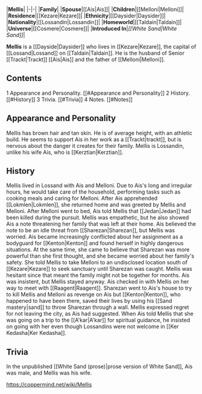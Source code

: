 |**Mellis**|
|-|-|
|**Family**|
|**Spouse**|[[Ais\|Ais]]|
|**Children**|[[Melloni\|Melloni]]|
|**Residence**|[[Kezare\|Kezare]]|
|**Ethnicity**|[[Daysider\|Daysider]]|
|**Nationality**|[[Lossandin\|Lossandin]]|
|**Homeworld**|[[Taldain\|Taldain]]|
|**Universe**|[[Cosmere\|Cosmere]]|
|**Introduced In**|*[[White Sand\|White Sand]]*|

**Mellis** is a [[Dayside\|Daysider]] who lives in [[Kezare\|Kezare]], the capital of [[Lossand\|Lossand]] on [[Taldain\|Taldain]]. He is the husband of Senior [[Trackt\|Trackt]] [[Ais\|Ais]] and the father of [[Melloni\|Melloni]].

## Contents

1 Appearance and Personality. [[#Appearance and Personality]] 
2 History. [[#History]] 
3 Trivia. [[#Trivia]] 
4 Notes. [[#Notes]] 


## Appearance and Personality
Mellis has brown hair and tan skin. He is of average height, with an athletic build. He seems to support Ais in her work as a [[Trackt\|trackt]], but is nervous about the danger it creates for their family. Mellis is Lossandin, unlike his wife Ais, who is [[Kerztian\|Kerztian]].

## History
Mellis lived in Lossand with Ais and Melloni. Due to Ais's long and irregular hours, he would take care of the household, performing tasks such as cooking meals and caring for Melloni.
After Ais apprehended [[Lokmlen\|Lokmlen]], she returned home and was greeted by Mellis and Melloni. After Melloni went to bed, Ais told Mellis that [[Jedan\|Jedan]] had been killed during the pursuit. Mellis was empathetic, but he also showed Ais a note threatening her family that was left at their home. Ais believed the note to be an idle threat from [[Sharezan\|Sharezan]], but Mellis was worried.
Ais became increasingly conflicted about her assignment as a bodyguard for [[Kenton\|Kenton]] and found herself in highly dangerous situations. At the same time, she came to believe that Sharezan was more powerful than she first thought, and she became worried about her family's safety. She told Mellis to take Melloni to an undisclosed location south of [[Kezare\|Kezare]] to seek sanctuary until Sharezan was caught. Mellis was hesitant since that meant the family might not be together for months. Ais was insistent, but Mellis stayed anyway.
Ais checked in with Mellis on her way to meet with [[Raagent\|Raagent]].
Sharezan went to Ais's house to try to kill Mellis and Melloni as revenge on Ais but [[Kenton\|Kenton]], who happened to have been there, saved their lives by using his [[Sand mastery\|sand]] to throw Sharezan through a wall. Mellis expressed regret for not leaving the city, as Ais had suggested.
When Ais told Mellis that she was going on a trip to the [[A'kar\|A'kar]] for spiritual guidance, he insisted on going with her even though Lossandins were not welcome in [[Ker Kedasha\|Ker Kedasha]].

## Trivia
In the unpublished [[White Sand (prose)\|prose version of White Sand]], Ais was male, and Mellis was his wife.


https://coppermind.net/wiki/Mellis